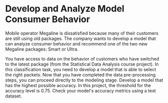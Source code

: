# Develop and Analyze Model Consumer Behavior

Mobile operator Megaline is dissatisfied because many of their customers are still using old packages. The company wants to develop a model that can analyze consumer behavior and recommend one of the two new Megaline packages: Smart or Ultra.

You have access to data on the behavior of customers who have switched to the latest package (from the Statistical Data Analysis course project). In this classification task, you need to develop a model that is able to select the right packets. Now that you have completed the data pre-processing steps, you can proceed directly to the modeling stage.
Develop a model that has the highest possible accuracy. In this project, the threshold for the accuracy level is 0.75. Check your model's accuracy metrics using a test dataset.
